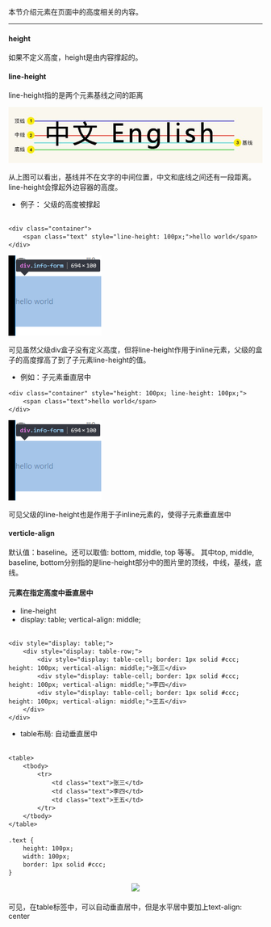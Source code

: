 本节介绍元素在页面中的高度相关的内容。

---

#### height
如果不定义高度，height是由内容撑起的。

#### line-height
line-height指的是两个元素基线之间的距离

 ![avatar](https://github.com/baoendemao/css-summary/blob/master/images/line-height-baseline.jpeg)

从上图可以看出，基线并不在文字的中间位置，中文和底线之间还有一段距离。
line-height会撑起外边容器的高度。

* 例子： 父级的高度被撑起

```

<div class="container">
    <span class="text" style="line-height: 100px;">hello world</span>
</div>

```
![avatar](https://github.com/baoendemao/css-summary/blob/master/images/span-line-height.png)

可见虽然父级div盒子没有定义高度，但将line-height作用于inline元素，父级的盒子的高度撑高了到了子元素line-height的值。

* 例如：子元素垂直居中

```
<div class="container" style="height: 100px; line-height: 100px;">
    <span class="text">hello world</span>
</div>
```
![avatar](https://github.com/baoendemao/css-summary/blob/master/images/span-line-height.png)

可见父级的line-height也是作用于子inline元素的，使得子元素垂直居中


#### verticle-align
默认值：baseline。还可以取值: bottom, middle, top 等等。
其中top, middle, baseline, bottom分别指的是line-height部分中的图片里的顶线，中线，基线，底线。

#### 元素在指定高度中垂直居中
* line-height
* display: table; vertical-align: middle;

```

<div style="display: table;">
    <div style="display: table-row;">
        <div style="display: table-cell; border: 1px solid #ccc; height: 100px; vertical-align: middle;">张三</div>
        <div style="display: table-cell; border: 1px solid #ccc; height: 100px; vertical-align: middle;">李四</div>
        <div style="display: table-cell; border: 1px solid #ccc; height: 100px; vertical-align: middle;">王五</div>
    </div>
</div>

```

* table布局: 自动垂直居中

```

<table>
    <tbody>
        <tr>
            <td class="text">张三</td> 
            <td class="text">李四</td> 
            <td class="text">王五</td> 
        </tr>
    </tbody>
</table>

.text {
    height: 100px;
    width: 100px;
    border: 1px solid #ccc;
}

```

<center>
<img src="https://github.com/baoendemao/css-summary/blob/master/images/table-cell-verticle.jpeg  height="330" width="495">
                                                                                                                         </center>                                                                                                                      
<br/>
可见，在table标签中，可以自动垂直居中，但是水平居中要加上text-align: center




